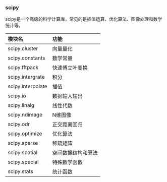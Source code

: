 ### scipy

scipy是一个高级的科学计算库，常见的是插值运算、优化算法、图像处理和数学统计等。


模块名|功能
:--|:--
scipy.cluster|向量量化
scipy.constants|数学常量
scipy.fftpack|快速傅立叶变换
scipy.intergrate|积分
scipy.interpolate|插值
scipy.io|数据输入输出
scipy.linalg|线性代数
scipy.ndimage|N维图像
scipy.odr|正交距离回归
scipy.optimize|优化算法
scipy.sparse|稀疏矩阵
scipy.spatial|空间数据结构和算法
scipy.special|特殊数学函数
scipy.stats|统计函数



